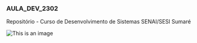 ### AULA_DEV_2302

Repositório - Curso de Desenvolvimento de Sistemas SENAI/SESI Sumaré

![This is an image](http://c.files.bbci.co.uk/17444/production/_124800359_gettyimages-817514614.jpg)

